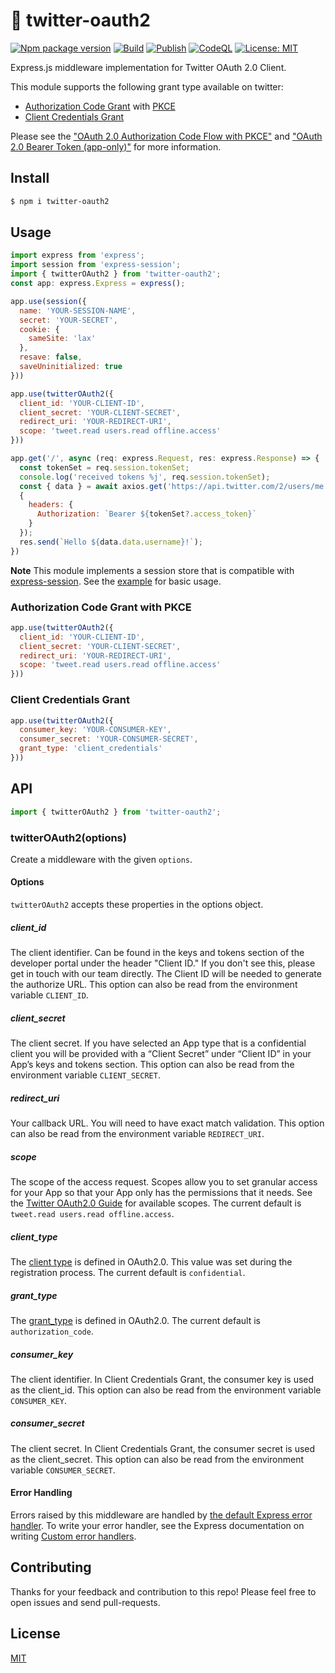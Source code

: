 # :baby_chick: twitter-oauth2
[![Npm package version](https://badgen.net/npm/v/twitter-oauth2)](https://badge.fury.io/js/twitter-oauth2)
[![Build](https://github.com/kg0r0/twitter-oauth2/actions/workflows/main.yml/badge.svg)](https://github.com/kg0r0/twitter-oauth2/actions/workflows/main.yml)
[![Publish](https://github.com/kg0r0/twitter-oauth2/actions/workflows/npm.yml/badge.svg)](https://github.com/kg0r0/twitter-oauth2/actions/workflows/npm.yml)
[![CodeQL](https://github.com/kg0r0/twitter-oauth2/actions/workflows/codeql-analysis.yml/badge.svg)](https://github.com/kg0r0/twitter-oauth2/actions/workflows/codeql-analysis.yml)
[![License: MIT](https://img.shields.io/badge/License-MIT-yellow.svg)](https://opensource.org/licenses/MIT)

Express.js middleware implementation for Twitter OAuth 2.0 Client.

This module supports the following grant type available on twitter:
- [Authorization Code Grant](https://datatracker.ietf.org/doc/html/rfc6749#section-4.1) with [PKCE](https://datatracker.ietf.org/doc/html/rfc7636)
- [Client Credentials Grant](https://datatracker.ietf.org/doc/html/rfc6749#section-4.4)

Please see the ["OAuth 2.0 Authorization Code Flow with PKCE"](https://developer.twitter.com/en/docs/authentication/oauth-2-0/authorization-code) and ["OAuth 2.0 Bearer Token (app-only)"](https://developer.twitter.com/en/docs/authentication/oauth-2-0/application-only) for more information.



## Install
```bash
$ npm i twitter-oauth2
```

## Usage
```js
import express from 'express';
import session from 'express-session';
import { twitterOAuth2 } from 'twitter-oauth2';
const app: express.Express = express();

app.use(session({
  name: 'YOUR-SESSION-NAME',
  secret: 'YOUR-SECRET',
  cookie: {
    sameSite: 'lax'
  },
  resave: false,
  saveUninitialized: true
}))

app.use(twitterOAuth2({
  client_id: 'YOUR-CLIENT-ID',
  client_secret: 'YOUR-CLIENT-SECRET',
  redirect_uri: 'YOUR-REDIRECT-URI',
  scope: 'tweet.read users.read offline.access'
}))

app.get('/', async (req: express.Request, res: express.Response) => {
  const tokenSet = req.session.tokenSet;
  console.log('received tokens %j', req.session.tokenSet);
  const { data } = await axios.get('https://api.twitter.com/2/users/me', 
  { 
    headers: {
      Authorization: `Bearer ${tokenSet?.access_token}`
    }
  });
  res.send(`Hello ${data.data.username}!`);
})
```
**Note** This module implements a session store that is compatible with [express-session](https://www.npmjs.com/package/express-session).
See the [example](https://github.com/kg0r0/twitter-oauth2/tree/main/example) for basic usage.

### Authorization Code Grant with PKCE

```js
app.use(twitterOAuth2({
  client_id: 'YOUR-CLIENT-ID',
  client_secret: 'YOUR-CLIENT-SECRET',
  redirect_uri: 'YOUR-REDIRECT-URI',
  scope: 'tweet.read users.read offline.access'
}))
```

### Client Credentials Grant 

```js
app.use(twitterOAuth2({
  consumer_key: 'YOUR-CONSUMER-KEY',
  consumer_secret: 'YOUR-CONSUMER-SECRET',
  grant_type: 'client_credentials'
}))
```

## API

```js
import { twitterOAuth2 } from 'twitter-oauth2';
```

### twitterOAuth2(options)

Create a middleware with the given `options`.

#### Options
`twitterOAuth2` accepts these properties in the options object.

##### client_id

The client identifier.
Can be found in the keys and tokens section of the developer portal under the header "Client ID." If you don't see this, please get in touch with our team directly. The Client ID will be needed to generate the authorize URL.
This option can also be read from the environment variable `CLIENT_ID`.

##### client_secret

The client secret.
If you have selected an App type that is a confidential client you will be provided with a “Client Secret” under “Client ID” in your App’s keys and tokens section.
This option can also be read from the environment variable `CLIENT_SECRET`.

##### redirect_uri 

Your callback URL. You will need to have exact match validation.
This option can also be read from the environment variable `REDIRECT_URI`.

##### scope 

The scope of the access request.
Scopes allow you to set granular access for your App so that your App only has the permissions that it needs. 
See the [Twitter OAuth2.0 Guide](https://developer.twitter.com/en/docs/authentication/oauth-2-0/authorization-code) for available scopes.
The current default is `tweet.read users.read offline.access`.

##### client_type 
The [client type](https://datatracker.ietf.org/doc/html/rfc6749#section-2.1) is defined in OAuth2.0.
This value was set during the registration process.
The current default is `confidential`.

##### grant_type
The [grant_type](https://datatracker.ietf.org/doc/html/rfc6749#appendix-A.10) is defined in OAuth2.0.
The current default is `authorization_code`.

##### consumer_key

The client identifier.
In Client Credentials Grant, the consumer key is used as the client_id.
This option can also be read from the environment variable `CONSUMER_KEY`.

##### consumer_secret

The client secret.
In Client Credentials Grant, the consumer secret is used as the client_secret.
This option can also be read from the environment variable `CONSUMER_SECRET`.

#### Error Handling
Errors raised by this middleware are handled by [the default Express error handler](https://expressjs.com/en/guide/error-handling.html#the-default-error-handler). 
To write your error handler, see the Express documentation on writing [Custom error handlers](https://expressjs.com/en/guide/error-handling.html#writing-error-handlers).

## Contributing
Thanks for your feedback and contribution to this repo!
Please feel free to open issues and send pull-requests.

## License

[MIT](LICENSE)
